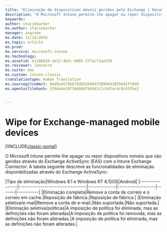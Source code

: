 ```yaml
---
title: "Eliminação de dispositivos móveis geridos pelo Exchange | Documentos da Microsoft"
description: "O Microsoft Intune permite-lhe apagar ou repor dispositivos móveis que são geridos através do Exchange ActiveSync (EAS) com o Intune Exchange Connector"
keywords: 
author: staciebarker
ms.author: staciebarker
manager: angrobe
ms.date: 11/14/2016
ms.topic: article
ms.prod: 
ms.service: microsoft-intune
ms.technology: 
ms.assetid: e116b620-1e12-4b5c-9905-2f7acf2ae530
ms.reviewer: lancecra
ms.suite: ems
ms.custom: intune-classic
translationtype: Human Translation
ms.sourcegitcommit: b6d5ea579b675d85d4404f289db83055642ffddd
ms.openlocfilehash: 5f8da4e28f3b680d7b5b42c1c54fac4c9c43fbe2


---
```



# <a name="wipe-for-exchange-managed-mobile-devices"></a>Wipe for Exchange-managed mobile devices

[!INCLUDE[classic-portal](../includes/classic-portal.md)]

O Microsoft Intune permite-lhe apagar ou repor dispositivos móveis que são geridos através do Exchange ActiveSync (EAS) com o Intune Exchange Connector. A tabela seguinte descreve as funcionalidades de eliminação disponibilizadas através do Exchange ActiveSync:

|Tipo de eliminação|Windows 8.1 e Windows RT 8.1|iOS|Android|
|----------------|----------------------------------|--------------|-------------------|-------|-----------|
|Eliminação completa|Remove a conta de correio e o correio em cache.|Reposição de fábrica.|Reposição de fábrica.|
|Eliminação seletiva/e-mail|Remove a conta de e-mail.|Não suportada.|Não suportada.|
|Eliminação seletiva/políticas|A imposição de política foi eliminada, mas as definições não foram alteradas|A imposição de política foi removida, mas as definições não foram alteradas.|A imposição de política foi eliminada, mas as definições não foram alteradas.|



<!--HONumber=Dec16_HO2-->


